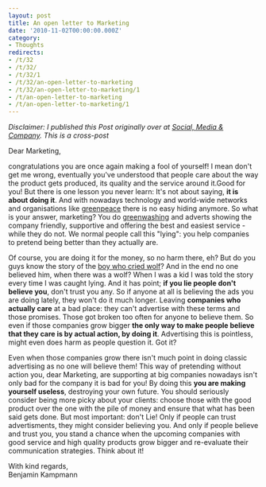 ```yaml
---
layout: post
title: An open letter to Marketing
date: '2010-11-02T00:00:00.000Z'
category:
- Thoughts
redirects:
- /t/32
- /t/32/
- /t/32/1
- /t/32/an-open-letter-to-marketing
- /t/32/an-open-letter-to-marketing/1
- /t/an-open-letter-to-marketing
- /t/an-open-letter-to-marketing/1
---
```




_Disclaimer: I published this Post originally over at [Social, Media & Company](http://socialmediaandcompany.blogspot.de/2010/11/open-letter-to-marketing.html). This is a cross-post_


Dear Marketing,

congratulations&nbsp;you are once again making a fool of yourself! I mean don't get me wrong, eventually you've understood that people care about the way the product gets produced, its quality and the service around it.Good for you! But there is one lesson you never learn: It's not about saying, **it is about doing it**. And with nowadays technology and world-wide networks and organisations like <a href="http://www.greenpeace.org/international/">greenpeace</a> there is no easy hiding anymore. So what is your answer, marketing? You do <a href="http://en.wikipedia.org/wiki/Greenwashing">greenwashing</a> and adverts showing the company friendly, supportive and offering the best and easiest service - while they do not. We normal people call this "lying": you help companies to&nbsp;pretend&nbsp;being better than they actually are.

Of course, you are doing it for the money, so no harm there, eh? But do you guys know the story of the <a href="http://en.wikipedia.org/wiki/The_Boy_Who_Cried_Wolf">boy who cried wolf</a>? And in the end no one believed him, when there was a wolf? When I was a kid I was told the story every time I was&nbsp;caught&nbsp;lying. And it has point; **if you lie people don't believe you**, don't trust you any. So if anyone at all is believing the ads you are doing lately, they won't do it much longer. Leaving **companies who actually care** at a bad place: they can't advertise with these terms and those promises. Those got broken too often for anyone to believe them. So even if those companies grow bigger **the only way to make people believe that they care is by actual action, by doing it**. Advertising this is pointless, might even does harm as people&nbsp;question it. Got it?

Even when those companies grow there isn't much point in doing classic advertising as no one will believe them!&nbsp;This way of pretending without action you, dear Marketing, are supporting at big companies nowadays isn't only bad for the company it is bad for you! By doing this **you are making yourself useless**, destroying your own future. You should seriously consider being more picky about your clients: choose those with the good product over the one with the pile of money and ensure that what has been said gets done. But most important:&nbsp;don't Lie! Only if people can trust advertisments, they might consider believing you. And only if people believe and trust you, you stand a chance when the upcoming companies with good service and high quality products grow bigger and re-evaluate their communication strategies. Think about it!

With kind regards,<br>
Benjamin Kampmann
